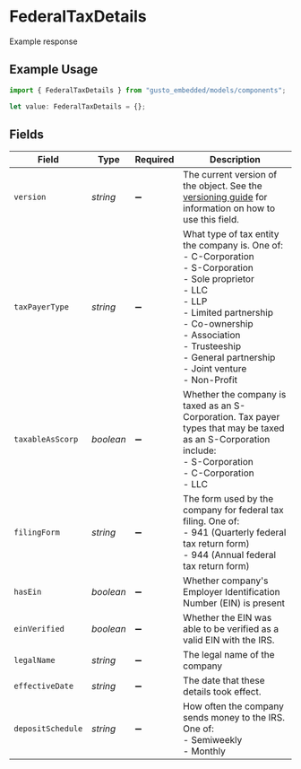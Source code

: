 # FederalTaxDetails

Example response

## Example Usage

```typescript
import { FederalTaxDetails } from "gusto_embedded/models/components";

let value: FederalTaxDetails = {};
```

## Fields

| Field                                                                                                                                                                                                                             | Type                                                                                                                                                                                                                              | Required                                                                                                                                                                                                                          | Description                                                                                                                                                                                                                       |
| --------------------------------------------------------------------------------------------------------------------------------------------------------------------------------------------------------------------------------- | --------------------------------------------------------------------------------------------------------------------------------------------------------------------------------------------------------------------------------- | --------------------------------------------------------------------------------------------------------------------------------------------------------------------------------------------------------------------------------- | --------------------------------------------------------------------------------------------------------------------------------------------------------------------------------------------------------------------------------- |
| `version`                                                                                                                                                                                                                         | *string*                                                                                                                                                                                                                          | :heavy_minus_sign:                                                                                                                                                                                                                | The current version of the object. See the [versioning guide](https://docs.gusto.com/embedded-payroll/docs/idempotency) for information on how to use this field.                                                                 |
| `taxPayerType`                                                                                                                                                                                                                    | *string*                                                                                                                                                                                                                          | :heavy_minus_sign:                                                                                                                                                                                                                | What type of tax entity the company is. One of:<br/>- C-Corporation<br/>- S-Corporation<br/>- Sole proprietor<br/>- LLC<br/>- LLP<br/>- Limited partnership<br/>- Co-ownership<br/>- Association<br/>- Trusteeship<br/>- General partnership<br/>- Joint venture<br/>- Non-Profit |
| `taxableAsScorp`                                                                                                                                                                                                                  | *boolean*                                                                                                                                                                                                                         | :heavy_minus_sign:                                                                                                                                                                                                                | Whether the company is taxed as an S-Corporation. Tax payer types that may be taxed as an S-Corporation include:<br/>- S-Corporation<br/>- C-Corporation<br/>- LLC                                                                |
| `filingForm`                                                                                                                                                                                                                      | *string*                                                                                                                                                                                                                          | :heavy_minus_sign:                                                                                                                                                                                                                | The form used by the company for federal tax filing. One of:<br/>- 941 (Quarterly federal tax return form)<br/>- 944 (Annual federal tax return form)                                                                             |
| `hasEin`                                                                                                                                                                                                                          | *boolean*                                                                                                                                                                                                                         | :heavy_minus_sign:                                                                                                                                                                                                                | Whether company's Employer Identification Number (EIN) is present                                                                                                                                                                 |
| `einVerified`                                                                                                                                                                                                                     | *boolean*                                                                                                                                                                                                                         | :heavy_minus_sign:                                                                                                                                                                                                                | Whether the EIN was able to be verified as a valid EIN with the IRS.                                                                                                                                                              |
| `legalName`                                                                                                                                                                                                                       | *string*                                                                                                                                                                                                                          | :heavy_minus_sign:                                                                                                                                                                                                                | The legal name of the company                                                                                                                                                                                                     |
| `effectiveDate`                                                                                                                                                                                                                   | *string*                                                                                                                                                                                                                          | :heavy_minus_sign:                                                                                                                                                                                                                | The date that these details took effect.                                                                                                                                                                                          |
| `depositSchedule`                                                                                                                                                                                                                 | *string*                                                                                                                                                                                                                          | :heavy_minus_sign:                                                                                                                                                                                                                | How often the company sends money to the IRS. One of:<br/>  - Semiweekly<br/>  - Monthly                                                                                                                                          |